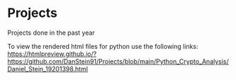 # Projects
Projects done in the past year

To view the rendered html files for python use the following links:
https://htmlpreview.github.io/?https://github.com/DanStein91/Projects/blob/main/Python_Crypto_Analysis/Daniel_Stein_19201398.html
